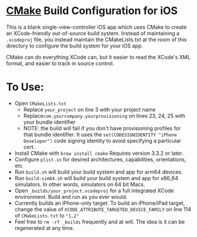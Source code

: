 # [CMake](http://cmake.com) Build Configuration for iOS

This is a blank single-view-controller iOS app which uses CMake to create an XCode-friendly out-of-source build system. Instead of maintaining a `.xcodeproj` file, you instead maintain the CMakeLists.txt at the room of this directory to configure the build system for your iOS app.

CMake can do everything XCode can, but it easier to read the XCode's XML format, and easier to track in source control.

# To Use:
- Open `CMakeLists.txt`
  - Replace `your_project` on line 3 with your project name
  - Replace`com.yourcompany.yourprovisioning` on lines 23, 24, 25 with your bundle identifier
  - NOTE: the build will fail if you don't have provisioning profiles for that bundle identifier. It uses the `set(CODESIGNIDENTITY "iPhone Developer")` code signing identity to avoid specifying a particular cert.
- Install CMake with `brew install cmake` Requires version 3.3.2 or later.
- Configure `plist.in` for desired architectures, capabilities, orientations, etc
- Run `build.sh` will build your build system and app for arm64 devices.
- Run `build-sim64.sh` will build your build system and app for x86_64 simulators. In other words, simulators on 64 bit Macs.
- Open `_builds/your_project.xcodeproj` for a full integrated XCode environment. Build and run as you ever would.
- Currently builds an iPhone-only target. To build an iPhone/iPad target, change the value of `XCODE_ATTRIBUTE_TARGETED_DEVICE_FAMILY` on line 114 of `CMakeLists.txt` to `"1,2"`
- Feel free to `rm -rf _builds` frequently and at will. The idea is it can be regenerated at any time.

